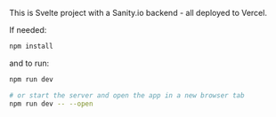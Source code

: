 This is Svelte project with a Sanity.io backend - all deployed to Vercel.

If needed:
```bash
npm install
```

and to run:
```bash
npm run dev

# or start the server and open the app in a new browser tab
npm run dev -- --open
```


